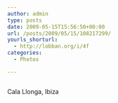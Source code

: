 ```yaml
---
author: admin
type: posts
date: 2009-05-15T15:56:50+00:00
url: /posts/2009/05/15/108217299/
yourls_shorturl:
  - http://lobban.org/i/4f
categories:
  - Photos

---
```

<div class="figure">
  <img src="http://andy.lobban.org/photo/1280/108217299/1/n6SoNyvfPnima673nXN9h9iO" alt="" />
</div>

Cala Llonga, Ibiza